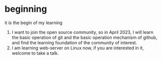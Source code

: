 # beginning
it is the begin of my learning
1. I want to join the open source community, so in  April 2023, I will learn the basic operation of git and the basic operation mechanism of github, and find the learning foundation of the community of interest.
2. I am learning web-server on Linux now, if you are interested in it, welcome to take a talk.
